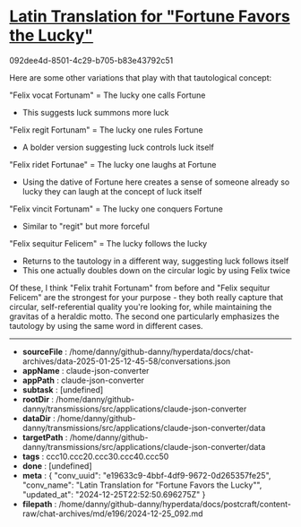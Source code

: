 # [Latin Translation for "Fortune Favors the Lucky"](https://claude.ai/chat/e19633c9-4bbf-4df9-9672-0d265357fe25)

092dee4d-8501-4c29-b705-b83e43792c51

 Here are some other variations that play with that tautological concept:

"Felix vocat Fortunam" = The lucky one calls Fortune
- This suggests luck summons more luck

"Felix regit Fortunam" = The lucky one rules Fortune
- A bolder version suggesting luck controls luck itself

"Felix ridet Fortunae" = The lucky one laughs at Fortune
- Using the dative of Fortune here creates a sense of someone already so lucky they can laugh at the concept of luck itself

"Felix vincit Fortunam" = The lucky one conquers Fortune
- Similar to "regit" but more forceful

"Felix sequitur Felicem" = The lucky follows the lucky
- Returns to the tautology in a different way, suggesting luck follows itself
- This one actually doubles down on the circular logic by using Felix twice

Of these, I think "Felix trahit Fortunam" from before and "Felix sequitur Felicem" are the strongest for your purpose - they both really capture that circular, self-referential quality you're looking for, while maintaining the gravitas of a heraldic motto. The second one particularly emphasizes the tautology by using the same word in different cases.

---

* **sourceFile** : /home/danny/github-danny/hyperdata/docs/chat-archives/data-2025-01-25-12-45-58/conversations.json
* **appName** : claude-json-converter
* **appPath** : claude-json-converter
* **subtask** : [undefined]
* **rootDir** : /home/danny/github-danny/transmissions/src/applications/claude-json-converter
* **dataDir** : /home/danny/github-danny/transmissions/src/applications/claude-json-converter/data
* **targetPath** : /home/danny/github-danny/transmissions/src/applications/claude-json-converter/data
* **tags** : ccc10.ccc20.ccc30.ccc40.ccc50
* **done** : [undefined]
* **meta** : {
  "conv_uuid": "e19633c9-4bbf-4df9-9672-0d265357fe25",
  "conv_name": "Latin Translation for \"Fortune Favors the Lucky\"",
  "updated_at": "2024-12-25T22:52:50.696275Z"
}
* **filepath** : /home/danny/github-danny/hyperdata/docs/postcraft/content-raw/chat-archives/md/e196/2024-12-25_092.md